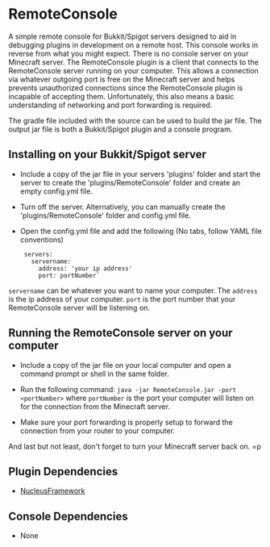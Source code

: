 # RemoteConsole
A simple remote console for Bukkit/Spigot servers designed to aid in debugging plugins in development on a remote host. This console works in reverse from what you might expect. There is no console server on your Minecraft server. The RemoteConsole plugin is a client that connects to the RemoteConsole server running on your computer. This allows a connection via whatever outgoing port is free on the Minecraft server and helps prevents unauthorized connections since the RemoteConsole plugin is incapable of accepting them. Unfortunately, this also means a basic understanding of networking and port forwarding is required.

The gradle file included with the source can be used to build the jar file. The output jar file is both a Bukkit/Spigot plugin and a console program.

## Installing on your Bukkit/Spigot server
 * Include a copy of the jar file in your servers 'plugins' folder and start the server to create the 'plugins/RemoteConsole' folder and create an empty config.yml file.
 * Turn off the server. Alternatively, you can manually create the 'plugins/RemoteConsole' folder and config.yml file.
 
 * Open the config.yml file and add the following (No tabs, follow YAML file conventions)

        servers:
          servername:
            address: 'your ip address'
            port: portNumber`

`servername` can be whatever you want to name your computer. The `address` is the ip address of your computer. `port` is the port number that your RemoteConsole server will be listening on.

## Running the RemoteConsole server on your computer
 * Include a copy of the jar file on your local computer and open a command prompt or shell in the same folder.
 
 * Run the following command: `java -jar RemoteConsole.jar -port <portNumber>` where `portNumber` is the port your computer will listen on for the connection from the Minecraft server.
 
 * Make sure your port forwarding is properly setup to forward the connection from your router to your computer.
 
And last but not least, don't forget to turn your Minecraft server back on. =p 

## Plugin Dependencies
 * [NucleusFramework](https://github.com/JCThePants/NucleusFramework)
 
## Console Dependencies
 * None



